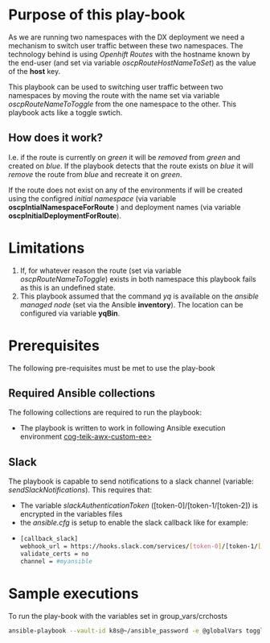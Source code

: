 # Purpose of this play-book

As we are running two namespaces with the DX deployment we need a mechanism to switch user traffic between these two namespaces. The technology behind is using *Openhift Routes* with the hostname known by the end-user (and set via variable *oscpRouteHostNameToSet*) as the value of the **host** key.

This playbook can be used to switching user traffic between two namespaces by moving the route with the name set via variable *oscpRouteNameToToggle* from the one namespace to the other. This playbook acts like a toggle swtich.

## How does it work?
I.e. if the route is currently on *green* it will be *removed* from *green* and created on *blue*. If the playbook detects that the route exists on *blue* it will *remove* the route from *blue* and recreate it on *green*.

If the route does not exist on any of the environments if will be created using the configred *initial namespace* (via variable **oscpIntialNamespaceForRoute** ) and deployment names (via variable **oscpInitialDeploymentForRoute**).
# Limitations

1. If, for whatever reason the route (set via variable *oscpRouteNameToToggle*) exists in both namespace this playbook fails as this is an undefined state.
2. This playbook assumed that the command *yq* is available on the *ansible managed node* (set via the Ansible **inventory**). The location can be configured via variable **yqBin**.

# Prerequisites

The following pre-requisites must be met to use the play-book

## Required Ansible collections

The following collections are required to run the playbook:

- The playbook is written to work in following Ansible execution environment [cog-teik-awx-custom-ee>](https://github.com/hhue13/cog-teik-awx-custom-ee)

## Slack

The playbook is capable to send notifications to a slack channel (variable: *sendSlackNotifications*). This requires that:

- The variable *slackAuthenticationToken*  ([token-0]/[token-1/[token-2]) is encrypted in the variables files
- the *ansible.cfg* is setup to enable the slack callback like for example:
- ```bash
  [callback_slack]
  webhook_url = https://hooks.slack.com/services/[token-0]/[token-1/[token-2]
  validate_certs = no
  channel = #myansible
  ```

# Sample executions

To run the play-book with the variables set in group_vars/crchosts

```bash
ansible-playbook --vault-id k8s@~/ansible_password -e @globalVars toggleRoute.yaml
```
